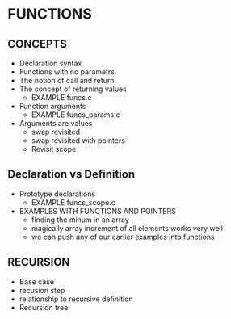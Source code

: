 # FUNCTIONS
## CONCEPTS
  * Declaration syntax
  * Functions with no parametrs
  * The notion of call and return
  * The concept of returning values
    * EXAMPLE funcs.c
  * Function arguments
    * EXAMPLE funcs\_params.c
  * Arguments are values
    *   swap revisited
    *   swap revisited with pointers
    *   Revisit scope 
## Declaration vs Definition
  * Prototype declarations
    *   EXAMPLE funcs\_scope.c
  * EXAMPLES WITH FUNCTIONS AND POINTERS
    * finding the minum in an array
    * magically array increment of all elements works very well
    * we can push any of our earlier examples into functions
## RECURSION
  * Base case
  * recusion step
  * relationship to recursive definition
  * Recursion tree
  
